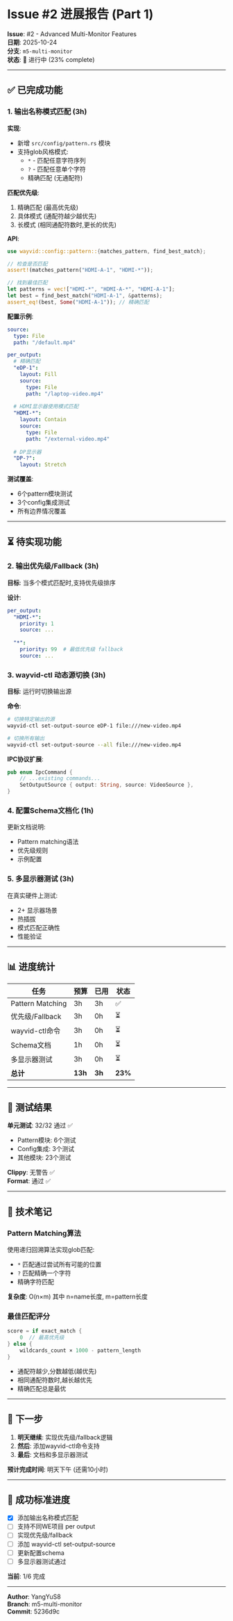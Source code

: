 # Issue #2 进展报告 (Part 1)

**Issue**: #2 - Advanced Multi-Monitor Features  
**日期**: 2025-10-24  
**分支**: `m5-multi-monitor`  
**状态**: 🚧 进行中 (23% complete)

---

## ✅ 已完成功能

### 1. 输出名称模式匹配 (3h)

**实现**:
- 新增 `src/config/pattern.rs` 模块
- 支持glob风格模式:
  - `*` - 匹配任意字符序列
  - `?` - 匹配任意单个字符
  - 精确匹配 (无通配符)

**匹配优先级**:
1. 精确匹配 (最高优先级)
2. 具体模式 (通配符越少越优先)
3. 长模式 (相同通配符数时,更长的优先)

**API**:
```rust
use wayvid::config::pattern::{matches_pattern, find_best_match};

// 检查是否匹配
assert!(matches_pattern("HDMI-A-1", "HDMI-*"));

// 找到最佳匹配
let patterns = vec!["HDMI-*", "HDMI-A-*", "HDMI-A-1"];
let best = find_best_match("HDMI-A-1", &patterns);
assert_eq!(best, Some("HDMI-A-1")); // 精确匹配
```

**配置示例**:
```yaml
source:
  type: File
  path: "/default.mp4"

per_output:
  # 精确匹配
  "eDP-1":
    layout: Fill
    source:
      type: File
      path: "/laptop-video.mp4"
  
  # HDMI显示器使用模式匹配
  "HDMI-*":
    layout: Contain
    source:
      type: File
      path: "/external-video.mp4"
  
  # DP显示器
  "DP-?":
    layout: Stretch
```

**测试覆盖**:
- 6个pattern模块测试
- 3个config集成测试
- 所有边界情况覆盖

---

## ⏳ 待实现功能

### 2. 输出优先级/Fallback (3h)

**目标**: 当多个模式匹配时,支持优先级排序

**设计**:
```yaml
per_output:
  "HDMI-*":
    priority: 1
    source: ...
  
  "*":
    priority: 99  # 最低优先级 fallback
    source: ...
```

### 3. wayvid-ctl 动态源切换 (3h)

**目标**: 运行时切换输出源

**命令**:
```bash
# 切换特定输出的源
wayvid-ctl set-output-source eDP-1 file:///new-video.mp4

# 切换所有输出
wayvid-ctl set-output-source --all file:///new-video.mp4
```

**IPC协议扩展**:
```rust
pub enum IpcCommand {
    // ...existing commands...
    SetOutputSource { output: String, source: VideoSource },
}
```

### 4. 配置Schema文档化 (1h)

更新文档说明:
- Pattern matching语法
- 优先级规则
- 示例配置

### 5. 多显示器测试 (3h)

在真实硬件上测试:
- 2+ 显示器场景
- 热插拔
- 模式匹配正确性
- 性能验证

---

## 📊 进度统计

| 任务 | 预算 | 已用 | 状态 |
|------|------|------|------|
| Pattern Matching | 3h | 3h | ✅ |
| 优先级/Fallback | 3h | 0h | ⏳ |
| wayvid-ctl命令 | 3h | 0h | ⏳ |
| Schema文档 | 1h | 0h | ⏳ |
| 多显示器测试 | 3h | 0h | ⏳ |
| **总计** | **13h** | **3h** | **23%** |

---

## 🧪 测试结果

**单元测试**: 32/32 通过 ✅
- Pattern模块: 6个测试
- Config集成: 3个测试
- 其他模块: 23个测试

**Clippy**: 无警告 ✅  
**Format**: 通过 ✅

---

## 📝 技术笔记

### Pattern Matching算法

使用递归回溯算法实现glob匹配:
- `*` 匹配通过尝试所有可能的位置
- `?` 匹配精确一个字符
- 精确字符匹配

**复杂度**: O(n×m) 其中 n=name长度, m=pattern长度

### 最佳匹配评分

```rust
score = if exact_match {
    0  // 最高优先级
} else {
    wildcards_count × 1000 - pattern_length
}
```

- 通配符越少,分数越低(越优先)
- 相同通配符数时,越长越优先
- 精确匹配总是最优

---

## 🔄 下一步

1. **明天继续**: 实现优先级/fallback逻辑
2. **然后**: 添加wayvid-ctl命令支持
3. **最后**: 文档和多显示器测试

**预计完成时间**: 明天下午 (还需10小时)

---

## 🎯 成功标准进度

- [x] 添加输出名称模式匹配
- [ ] 支持不同WE项目 per output
- [ ] 实现优先级/fallback
- [ ] 添加 wayvid-ctl set-output-source
- [ ] 更新配置schema
- [ ] 多显示器测试通过

**当前**: 1/6 完成

---

**Author**: YangYuS8  
**Branch**: m5-multi-monitor  
**Commit**: 5236d9c
